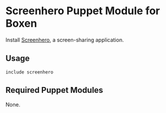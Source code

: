 # Screenhero Puppet Module for Boxen

Install [Screenhero](http://www.screenhero.com/index.html), a screen-sharing application.

## Usage

```puppet
include screenhero
```

## Required Puppet Modules

None.